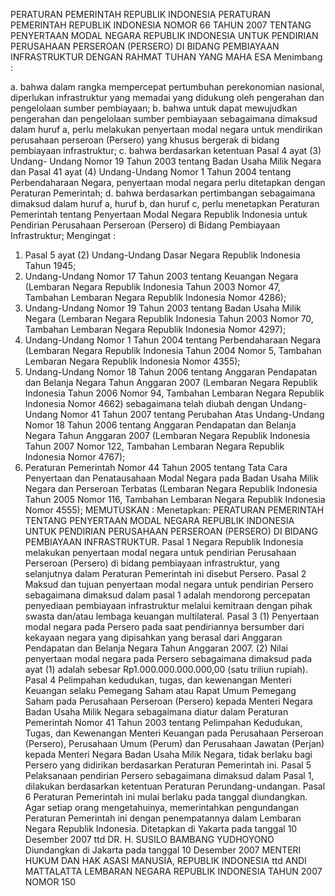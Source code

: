  PERATURAN PEMERINTAH REPUBLIK INDONESIA PERATURAN PEMERINTAH REPUBLIK INDONESIA NOMOR 66 TAHUN 2007 TENTANG PENYERTAAN MODAL NEGARA REPUBLIK INDONESIA UNTUK PENDIRIAN PERUSAHAAN PERSEROAN (PERSERO) DI BIDANG PEMBIAYAAN INFRASTRUKTUR
DENGAN RAHMAT TUHAN YANG MAHA ESA
Menimbang :

a. bahwa dalam rangka mempercepat pertumbuhan perekonomian nasional, diperlukan infrastruktur yang memadai yang didukung oleh pengerahan dan pengelolaan sumber pembiayaan;
b. bahwa untuk dapat mewujudkan pengerahan dan pengelolaan sumber pembiayaan sebagaimana dimaksud dalam huruf a, perlu melakukan penyertaan modal negara untuk mendirikan perusahaan perseroan (Persero) yang khusus bergerak di bidang pembiayaan infrastruktur;
c. bahwa berdasarkan ketentuan Pasal 4 ayat (3) Undang- Undang Nomor 19 Tahun 2003 tentang Badan Usaha Milik Negara dan Pasal 41 ayat (4) Undang-Undang Nomor 1 Tahun 2004 tentang Perbendaharaan Negara, penyertaan modal negara perlu ditetapkan dengan Peraturan Pemerintah;
d. bahwa berdasarkan pertimbangan sebagaimana dimaksud dalam huruf a, huruf b, dan huruf c, perlu menetapkan Peraturan Pemerintah tentang Penyertaan Modal Negara Republik Indonesia untuk Pendirian Perusahaan Perseroan (Persero) di Bidang Pembiayaan Infrastruktur;
Mengingat :

1. Pasal 5 ayat (2) Undang-Undang Dasar Negara Republik Indonesia Tahun 1945;
2. Undang-Undang Nomor 17 Tahun 2003 tentang Keuangan Negara (Lembaran Negara Republik Indonesia Tahun 2003 Nomor 47, Tambahan Lembaran Negara Republik Indonesia Nomor 4286);
3. Undang-Undang Nomor 19 Tahun 2003 tentang Badan Usaha Milik Negara (Lembaran Negara Republik Indonesia Tahun 2003 Nomor 70, Tambahan Lembaran Negara Republik Indonesia Nomor 4297);
4. Undang-Undang Nomor 1 Tahun 2004 tentang Perbendaharaan Negara (Lembaran Negara Republik Indonesia Tahun 2004 Nomor 5, Tambahan Lembaran Negara Republik Indonesia Nomor 4355);
5. Undang-Undang Nomor 18 Tahun 2006 tentang Anggaran Pendapatan dan Belanja Negara Tahun Anggaran 2007 (Lembaran Negara Republik Indonesia Tahun 2006 Nomor 94, Tambahan Lembaran Negara Republik Indonesia Nomor 4662) sebagaimana telah diubah dengan Undang- Undang Nomor 41 Tahun 2007 tentang Perubahan Atas Undang-Undang Nomor 18 Tahun 2006 tentang Anggaran Pendapatan dan Belanja Negara Tahun Anggaran 2007 (Lembaran Negara Republik Indonesia Tahun 2007 Nomor 122, Tambahan Lembaran Negara Republik Indonesia Nomor 4767);
6. Peraturan Pemerintah Nomor 44 Tahun 2005 tentang Tata Cara Penyertaan dan Penatausahaan Modal Negara pada Badan Usaha Milik Negara dan Perseroan Terbatas (Lembaran Negara Republik Indonesia Tahun 2005 Nomor 116, Tambahan Lembaran Negara Republik Indonesia Nomor 4555);
MEMUTUSKAN :
 Menetapkan: PERATURAN PEMERINTAH TENTANG PENYERTAAN MODAL NEGARA REPUBLIK INDONESIA UNTUK PENDIRIAN PERUSAHAAN PERSEROAN (PERSERO) DI BIDANG PEMBIAYAAN INFRASTRUKTUR.
Pasal 1
Negara Republik Indonesia melakukan penyertaan modal negara untuk pendirian Perusahaan Perseroan (Persero) di bidang pembiayaan infrastruktur, yang selanjutnya dalam Peraturan Pemerintah ini disebut Persero.
Pasal 2
Maksud dan tujuan penyertaan modal negara untuk pendirian Persero sebagaimana dimaksud dalam pasal 1 adalah mendorong percepatan penyediaan pembiayaan infrastruktur melalui kemitraan dengan pihak swasta dan/atau lembaga keuangan multilateral.
Pasal 3
(1) Penyertaan modal negara pada Persero pada saat pendiriannya bersumber dari kekayaan negara yang dipisahkan yang berasal dari Anggaran Pendapatan dan Belanja Negara Tahun Anggaran 2007.
(2) Nilai penyertaan modal negara pada Persero sebagaimana dimaksud pada ayat (1) adalah sebesar Rp1.000.000.000.000,00 (satu triliun rupiah).
Pasal 4
Pelimpahan kedudukan, tugas, dan kewenangan Menteri Keuangan selaku Pemegang Saham atau Rapat Umum Pemegang Saham pada Perusahaan Perseroan (Persero) kepada Menteri Negara Badan Usaha Milik Negara sebagaimana diatur dalam Peraturan Pemerintah Nomor 41 Tahun 2003 tentang Pelimpahan Kedudukan, Tugas, dan Kewenangan Menteri Keuangan pada Perusahaan Perseroan (Persero), Perusahaan Umum (Perum) dan Perusahaan Jawatan (Perjan) kepada Menteri Negara Badan Usaha Milik Negara, tidak berlaku bagi Persero yang didirikan berdasarkan Peraturan Pemerintah ini.
Pasal 5
Pelaksanaan pendirian Persero sebagaimana dimaksud dalam Pasal 1, dilakukan berdasarkan ketentuan Peraturan Perundang-undangan.
Pasal 6
Peraturan Pemerintah ini mulai berlaku pada tanggal diundangkan.
Agar setiap orang mengetahuinya, memerintahkan pengundangan Peraturan Pemerintah ini dengan penempatannya dalam Lembaran Negara Republik Indonesia. Ditetapkan di Yakarta pada tanggal 10 Desember 2007 ttd DR. H. SUSILO BAMBANG YUDHOYONO Diundangkan di Jakarta pada tanggal 10 Desember 2007 MENTERI HUKUM DAN HAK ASASI MANUSIA, REPUBLIK INDONESIA ttd ANDI MATTALATTA LEMBARAN NEGARA REPUBLIK INDONESIA TAHUN 2007 NOMOR 150